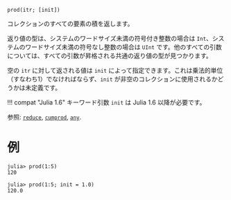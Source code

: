 ```
prod(itr; [init])
```

コレクションのすべての要素の積を返します。

返り値の型は、システムのワードサイズ未満の符号付き整数の場合は `Int`、システムのワードサイズ未満の符号なし整数の場合は `UInt` です。他のすべての引数については、すべての引数が昇格される共通の返り値の型が見つかります。

空の `itr` に対して返される値は `init` によって指定できます。これは乗法的単位（すなわち1）でなければならず、`init` が非空のコレクションに使用されるかどうかは未定義です。

!!! compat "Julia 1.6"
    キーワード引数 `init` は Julia 1.6 以降が必要です。


参照: [`reduce`](@ref), [`cumprod`](@ref), [`any`](@ref).

# 例

```jldoctest
julia> prod(1:5)
120

julia> prod(1:5; init = 1.0)
120.0
```
